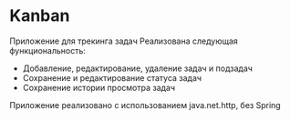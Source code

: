 # Kanban

Приложение для трекинга задач
Реализована следующая функциональность:
- Добавление, редактирование, удаление задач и подзадач
- Сохранение и редактирование статуса задач
- Сохранение истории просмотра задач

Приложение реализовано c использованием java.net.http, без Spring 
